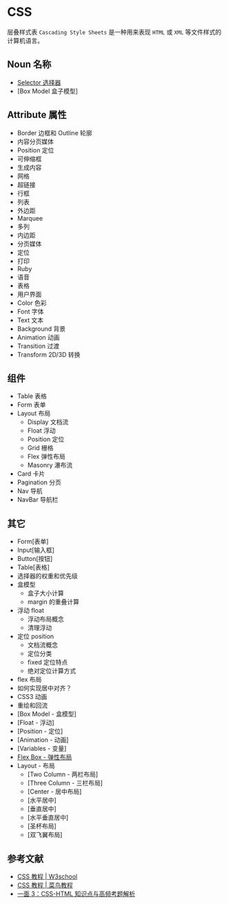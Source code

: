 # CSS

层叠样式表 `Cascading Style Sheets` 是一种用来表现 `HTML` 或 `XML` 等文件样式的计算机语言。

## Noun 名称

- [Selector 选择器](Selector.md)
- [Box Model 盒子模型]

## Attribute 属性

- Border 边框和 Outline 轮廓
- 内容分页媒体
- Position 定位
- 可伸缩框
- 生成内容
- 网格
- 超链接
- 行框
- 列表
- 外边距
- Marquee
- 多列
- 内边距
- 分页媒体
- 定位
- 打印
- Ruby
- 语音
- 表格
- 用户界面
- Color 色彩
- Font 字体
- Text 文本
- Background 背景
- Animation 动画
- Transition 过渡
- Transform 2D/3D 转换

## 组件

- Table 表格
- Form 表单
- Layout 布局
  - Display 文档流
  - Float 浮动
  - Position 定位
  - Grid 栅格
  - Flex 弹性布局
  - Masonry 瀑布流
- Card 卡片
- Pagination 分页
- Nav 导航
- NavBar 导航栏

## 其它

- Form[表单]
- Input[输入框]
- Button[按钮]
- Table[表格]
- 选择器的权重和优先级
- 盒模型
  - 盒子大小计算
  - margin 的重叠计算
- 浮动 float
  - 浮动布局概念
  - 清理浮动
- 定位 position
  - 文档流概念
  - 定位分类
  - fixed 定位特点
  - 绝对定位计算方式
- flex 布局
- 如何实现居中对齐？
- CSS3 动画
- 重绘和回流
- [Box Model - 盒模型]
- [Float - 浮动]
- [Position - 定位]
- [Animation - 动画]
- [Variables - 变量]
- [Flex Box - 弹性布局](./Flex_Box.md)
- Layout - 布局
  - [Two Column - 两栏布局]
  - [Three Column - 三栏布局]
  - [Center - 居中布局]
  - [水平居中]
  - [垂直居中]
  - [水平垂直居中]
  - [圣杯布局]
  - [双飞翼布局]

## 参考文献

- [CSS 教程 | W3school](https://www.w3school.com.cn/css/index.asp)
- [CSS 教程 | 菜鸟教程](https://www.runoob.com/css/css-tutorial.html)
- [一面 3：CSS-HTML 知识点与高频考题解析](https://juejin.im/post/5e76cfd0e51d4527286493f8)

